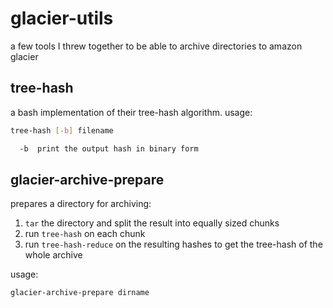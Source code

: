 # glacier-utils

a few tools I threw together to be able to archive directories to amazon glacier

## tree-hash

a bash implementation of their tree-hash algorithm.  usage:

```bash
tree-hash [-b] filename

  -b  print the output hash in binary form
```

## glacier-archive-prepare

prepares a directory for archiving:

 1. `tar` the directory and split the result into equally sized chunks
 2. run `tree-hash` on each chunk 
 3. run `tree-hash-reduce` on the resulting hashes to get the tree-hash of the whole archive

usage:

```
glacier-archive-prepare dirname
```

